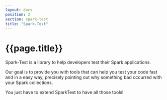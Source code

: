 ```yaml
---
layout: docs
position: 2
section: spark-test
title: "Spark-Test"
---
```


# {{page.title}}

Spark-Test is a library to help developers test their Spark applications. 

Our goal is to provide you with tools that can help you test your code fast and in a easy way, precisely pointing out why something bad occurred with your Spark collections.

You just have to extend SparkTest to have all those tools!
